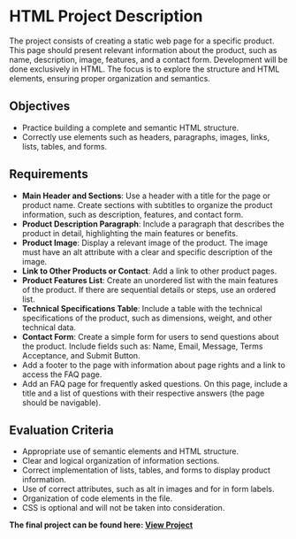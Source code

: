 # HTML Project Description

The project consists of creating a static web page for a specific product. This page should present relevant information about the product, such as name, description, image, features, and a contact form. Development will be done exclusively in HTML. The focus is to explore the structure and HTML elements, ensuring proper organization and semantics.

## Objectives
- Practice building a complete and semantic HTML structure.
- Correctly use elements such as headers, paragraphs, images, links, lists, tables, and forms.

## Requirements
- **Main Header and Sections**: Use a header with a title for the page or product name. Create sections with subtitles to organize the product information, such as description, features, and contact form.
- **Product Description Paragraph**: Include a paragraph that describes the product in detail, highlighting the main features or benefits.
- **Product Image**: Display a relevant image of the product. The image must have an alt attribute with a clear and specific description of the image.
- **Link to Other Products or Contact**: Add a link to other product pages.
- **Product Features List**: Create an unordered list with the main features of the product. If there are sequential details or steps, use an ordered list.
- **Technical Specifications Table**: Include a table with the technical specifications of the product, such as dimensions, weight, and other technical data.
- **Contact Form**: Create a simple form for users to send questions about the product. Include fields such as: Name, Email, Message, Terms Acceptance, and Submit Button.
- Add a footer to the page with information about page rights and a link to access the FAQ page.
- Add an FAQ page for frequently asked questions. On this page, include a title and a list of questions with their respective answers (the page should be navigable).

## Evaluation Criteria
- Appropriate use of semantic elements and HTML structure.
- Clear and logical organization of information sections.
- Correct implementation of lists, tables, and forms to display product information.
- Use of correct attributes, such as alt in images and for in form labels.
- Organization of code elements in the file.
- CSS is optional and will not be taken into consideration.

**The final project can be found here: [View Project](https://laisvigas.github.io/SoulCode/Assignments/Assignments1/)**

